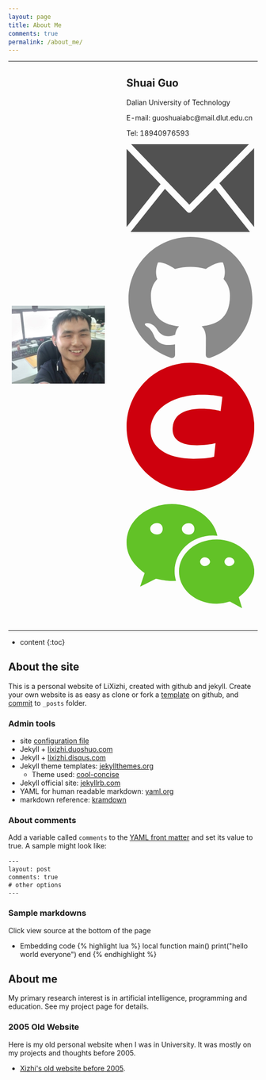 ```yaml
---
layout: page
title: About Me
comments: true
permalink: /about_me/
---
```


<body>
    <table border="0">
      <tr>
        <td width="40%" align="right">
          <img src="/images/profile.jpg"> 
        </td>
        <td width="6%" align="center">
        </td>
        <td width="54%" align="left">
        <h2>Shuai Guo</h2>
          <p>Dalian University of Technology</p>
          <p>E-mail: guoshuaiabc@mail.dlut.edu.cn</p>
          <p>Tel: 18940976593</p>
          <p>
            <a href="mailto:{{ site.email }}">
                <span class="icon">
                <svg viewBox="0 0 1493 1024">
                <path fill="#515151" d="M397.414486 467.263863L0 54.928859v911.181055l397.414486-498.846051m1093.29653 498.579159V46.14685l-405.675421 409.894852 405.675421 509.81403m-1444.214665 58.144268h1396.015291L1032.870973 509.318374c-1.092985 0.991312-1.690314 1.486968-2.230453 2.03346-92.338182 93.748895-184.670009 187.5105-277.014546 281.253041-1.080276 1.092985-2.211389 2.224098-3.533138 2.967582-13.382714 7.422132-31.302587 4.657896-41.971901-6.386338A662481.459167 662481.459167 0 0 1 453.804895 525.713151c-1.575932-1.626769-2.503699-3.876285-4.047858-6.310083l-403.260686 504.584223M1429.738966 0H53.613464l679.913022 705.280445L1429.732612 0"/>
                </svg>
                </span> 
            </a>
            <a href="https://github.com/{{ site.github_username }}">
                <span class="icon">
                <svg viewBox="0 0 16 16">
                <path fill="#8a8a8a" d="M7.999,0.431c-4.285,0-7.76,3.474-7.76,7.761 c0,3.428,2.223,6.337,5.307,7.363c0.388,0.071,0.53-0.168,0.53-0.374c0-0.184-0.007-0.672-0.01-1.32 c-2.159,0.469-2.614-1.04-2.614-1.04c-0.353-0.896-0.862-1.135-0.862-1.135c-0.705-0.481,0.053-0.472,0.053-0.472 c0.779,0.055,1.189,0.8,1.189,0.8c0.692,1.186,1.816,0.843,2.258,0.645c0.071-0.502,0.271-0.843,0.493-1.037 C4.86,11.425,3.049,10.76,3.049,7.786c0-0.847,0.302-1.54,0.799-2.082C3.768,5.507,3.501,4.718,3.924,3.65 c0,0,0.652-0.209,2.134,0.796C6.677,4.273,7.34,4.187,8,4.184c0.659,0.003,1.323,0.089,1.943,0.261 c1.482-1.004,2.132-0.796,2.132-0.796c0.423,1.068,0.157,1.857,0.077,2.054c0.497,0.542,0.798,1.235,0.798,2.082 c0,2.981-1.814,3.637-3.543,3.829c0.279,0.24,0.527,0.713,0.527,1.437c0,1.037-0.01,1.874-0.01,2.129 c0,0.208,0.14,0.449,0.534,0.373c3.081-1.028,5.302-3.935,5.302-7.362C15.76,3.906,12.285,0.431,7.999,0.431z"/>
                </svg>
                </span>
                <!-- <span>{{ site.github_username }}</span> -->
            </a>
            <a href="https://blog.csdn.net/qq_30565883">
                <span class="icon">
                <svg viewBox="0 0 1024 1024">
                <path fill="#CE000D" d="
                M512 0c282.784 0 512 229.216 512 512s-229.216 512-512 512S0 794.784 0 512 229.216 0 512 0z m189.952 752l11.2-108.224c-31.904 9.536-100.928 16.128-147.712 16.128-134.464 0-205.728-47.296-195.328-146.304 11.584-110.688 113.152-145.696 232.64-145.696 54.784 0 122.432 8.8 151.296 18.336L768 272.704C724.544 262.24 678.272 256 599.584 256c-203.2 0-388.704 94.88-406.4 263.488C178.336 660.96 303.584 768 535.616 768c80.672 0 138.464-6.432 166.336-16z"/>
                </svg>
                </span>
            </a>
                <a href="https://s2.ax1x.com/2019/04/29/E3uKS0.png">
                <span class="icon">
                <svg viewBox="0 0 1024 1024">
                <path d="M1024 635.904c0-141.824-141.824-257.536-301.568-257.536-168.96 0-302.08 115.712-302.08 257.536 0 142.336 132.608 257.536 302.08 257.536 35.328 0 71.168-9.216 106.496-17.408l97.28 53.248-26.624-88.576c71.168-53.76 124.416-124.928 124.416-204.8z m-399.36-44.032c-17.408 0-35.328-17.408-35.328-35.328 0-17.408 17.92-35.328 35.328-35.328 26.624 0 44.544 17.92 44.544 35.328 0 17.408-17.92 35.328-44.544 35.328z m195.584 0c-17.408 0-35.328-17.408-35.328-35.328 0-17.408 17.408-35.328 35.328-35.328 26.624 0 44.544 17.92 44.544 35.328-0.512 17.408-18.432 35.328-44.544 35.328z" fill="#62C227" p-id="28175"></path><path d="M693.248 347.136c11.776 0 23.552 1.024 34.816 2.048-31.232-145.92-187.392-254.464-365.568-254.464C163.328 94.72 0 230.4 0 402.944c0 99.328 54.272 181.248 144.896 244.736l-36.352 109.056L235.52 693.248c45.568 8.704 81.92 17.92 126.976 17.92 11.264 0 22.528-0.512 33.792-1.536-7.168-24.064-11.264-49.664-11.264-75.776 0-158.208 136.192-286.72 308.224-286.72zM498.176 248.832c27.136 0 45.568 17.92 45.568 45.568 0 27.136-17.92 45.568-45.568 45.568-27.136 0-54.784-17.92-54.784-45.568 0.512-27.648 27.648-45.568 54.784-45.568zM244.224 339.456c-27.136 0-54.784-17.92-54.784-45.568 0-27.136 27.136-45.568 54.784-45.568 27.136 0 45.568 17.92 45.568 45.568 0 27.136-17.92 45.568-45.568 45.568z" fill="#62C227" p-id="28176"></path>
                </svg>
                </span>
            </a>
          </p>
        </td>
      </tr>
    </table>
</body>


* content
{:toc}

## About the site
This is a personal website of LiXizhi, created with github and jekyll. 
Create your own website is as easy as clone or fork a [template](https://github.com/LiXizhi/lixizhi.github.io) on github, and [commit](http://jekyllrb.com/docs/posts/) to `_posts` folder. 


### Admin tools
* site [configuration file](https://github.com/LiXizhi/lixizhi.github.io/blob/master/_config.yml)
* Jekyll + [lixizhi.duoshuo.com](http://lixizhi.duoshuo.com/admin/)
* Jekyll + [lixizhi.disqus.com](http://lixizhi.disqus.com/admin/)
* Jekyll theme templates: [jekyllthemes.org](http://jekyllthemes.org)
   * Theme used: [cool-concise](http://jekyllthemes.org/themes/cool-concise-high-end/)
* Jekyll official site: [jekyllrb.com](http://jekyllrb.com)
* YAML for human readable markdown: [yaml.org](http://www.yaml.org/)
* markdown reference: [kramdown](http://kramdown.gettalong.org/quickref.html)

### About comments
Add a variable called `comments` to the [YAML front matter](http://jekyllrb.com/docs/frontmatter/) and set its value to true. A sample might look like:

    ---
    layout: post
    comments: true
    # other options
    ---

### Sample markdowns
Click view source at the bottom of the page

* Embedding code
{% highlight lua %}
local function main()
	print("hello world everyone")
end
{% endhighlight %}


## About me

My primary research interest is in artificial intelligence, programming and education. See my project page for details.


### 2005 Old Website 
Here is my old personal website when I was in University. It was mostly on my projects and thoughts before 2005.

* [Xizhi's old website before 2005](/oldsite2005/index.htm). 

